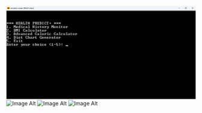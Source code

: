 ![Image Alt](https://github.com/RafidBinBakhtiar/Health-Tracker-System/blob/main/Screenshot%202025-10-07%20172707.png?raw=true)
![Image Alt]([image_url](https://github.com/RafidBinBakhtiar/Health-Tracker-System/blob/main/Screenshot%202025-10-07%20172850.png?raw=true))
![Image Alt]([image_url](https://github.com/RafidBinBakhtiar/Health-Tracker-System/blob/main/Screenshot%202025-10-07%20172918.png?raw=true))
![Image Alt]([image_url](https://github.com/RafidBinBakhtiar/Health-Tracker-System/blob/main/Screenshot%202025-10-07%20172919.png?raw=true))
